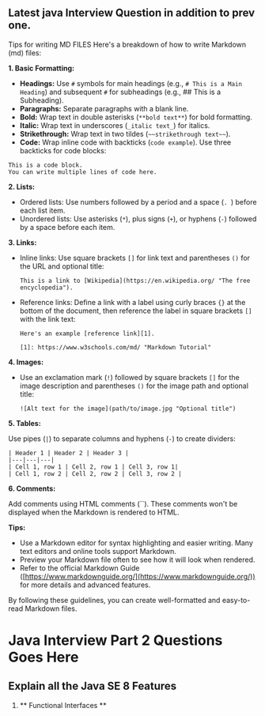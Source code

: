 ## Latest java Interview Question in addition to prev one.

Tips for writing MD FILES
Here's a breakdown of how to write Markdown (md) files:

**1. Basic Formatting:**

- **Headings:** Use `#` symbols for main headings (e.g., `# This is a Main Heading`) and subsequent `#` for subheadings (e.g., ## This is a Subheading).
- **Paragraphs:** Separate paragraphs with a blank line.
- **Bold:** Wrap text in double asterisks (`**bold text**`) for bold formatting.
- **Italic:** Wrap text in underscores (`_italic text_`) for italics.
- **Strikethrough:** Wrap text in two tildes (`~~strikethrough text~~`).
- **Code:** Wrap inline code with backticks (`code example`). Use three backticks for code blocks:

```
This is a code block.
You can write multiple lines of code here.
```

**2. Lists:**

- Ordered lists: Use numbers followed by a period and a space (`. `) before each list item.
- Unordered lists: Use asterisks (`*`), plus signs (`+`), or hyphens (`-`) followed by a space before each item.

**3. Links:**

- Inline links: Use square brackets `[]` for link text and parentheses `()` for the URL and optional title:

  ```
  This is a link to [Wikipedia](https://en.wikipedia.org/ "The free encyclopedia").
  ```

- Reference links: Define a link with a label using curly braces `{}` at the bottom of the document, then reference the label in square brackets `[]` with the link text:

  ```
  Here's an example [reference link][1].

  [1]: https://www.w3schools.com/md/ "Markdown Tutorial"
  ```

**4. Images:**

- Use an exclamation mark (`!`) followed by square brackets `[]` for the image description and parentheses `()` for the image path and optional title:

  ```
  ![Alt text for the image](path/to/image.jpg "Optional title")
  ```

**5. Tables:**

  Use pipes (`|`) to separate columns and hyphens (`-`) to create dividers:

  ```
  | Header 1 | Header 2 | Header 3 |
  |---|---|---|
  | Cell 1, row 1 | Cell 2, row 1 | Cell 3, row 1|
  | Cell 1, row 2 | Cell 2, row 2 | Cell 3, row 2 |
  ```

**6. Comments:**

  Add comments using HTML comments (``). These comments won't be displayed when the Markdown is rendered to HTML.

**Tips:**

- Use a Markdown editor for syntax highlighting and easier writing. Many text editors and online tools support Markdown.
- Preview your Markdown file often to see how it will look when rendered.
- Refer to the official Markdown Guide ([https://www.markdownguide.org/](https://www.markdownguide.org/)) for more details and advanced features.

By following these guidelines, you can create well-formatted and easy-to-read Markdown files.





# Java Interview Part 2 Questions Goes Here

## Explain all the Java SE 8 Features

1. ** Functional Interfaces **

